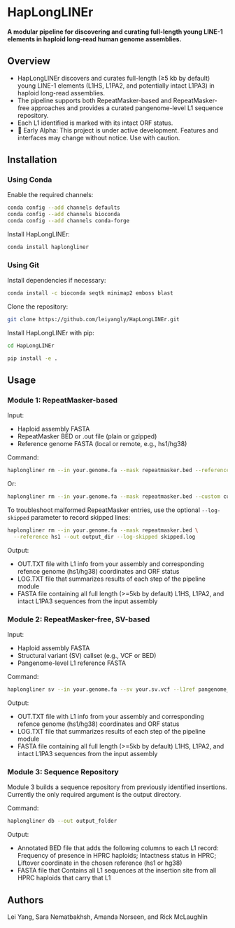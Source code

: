 # HapLongLINEr

**A modular pipeline for discovering and curating full-length young LINE-1 elements in haploid long-read human genome assemblies.**


## Overview

- HapLongLINEr discovers and curates full-length (≥5 kb by default) young LINE-1 elements (L1HS, L1PA2, and potentially intact L1PA3) in haploid long-read assemblies.  
- The pipeline supports both RepeatMasker-based and RepeatMasker-free approaches and provides a curated pangenome-level L1 sequence repository.
- Each L1 identified is marked with its intact ORF status.
- 🚧 Early Alpha: This project is under active development. Features and interfaces may change without notice. Use with caution.


## Installation

### Using Conda

Enable the required channels:
```bash
conda config --add channels defaults
conda config --add channels bioconda
conda config --add channels conda-forge
```

Install HapLongLINEr:
```bash
conda install haplongliner
```

### Using Git

Install dependencies if necessary:
```bash
conda install -c bioconda seqtk minimap2 emboss blast
```

Clone the repository:
```bash
git clone https://github.com/leiyangly/HapLongLINEr.git
```

Install HapLongLINEr with pip:
```bash
cd HapLongLINEr

pip install -e .
```


## Usage

### Module 1: RepeatMasker-based

Input:
- Haploid assembly FASTA
- RepeatMasker BED or .out file (plain or gzipped)
- Reference genome FASTA (local or remote, e.g., hs1/hg38)

Command:
```bash
haplongliner rm --in your.genome.fa --mask repeatmasker.bed --reference hs1 --out output_dir
```
Or:
```bash
haplongliner rm --in your.genome.fa --mask repeatmasker.bed --custom custom_reference.fa.gz --out output_dir
```
To troubleshoot malformed RepeatMasker entries, use the optional
`--log-skipped` parameter to record skipped lines:
```bash
haplongliner rm --in your.genome.fa --mask repeatmasker.bed \
  --reference hs1 --out output_dir --log-skipped skipped.log
```

Output:
- OUT.TXT file with L1 info from your assembly and corresponding refence genome (hs1/hg38) coordinates and ORF status
- LOG.TXT file that summarizes results of each step of the pipeline module
- FASTA file containing all full length (>=5kb by default) L1HS, L1PA2, and intact L1PA3 sequences from the input assembly


### Module 2: RepeatMasker-free, SV-based

Input:
- Haploid assembly FASTA
- Structural variant (SV) callset (e.g., VCF or BED)
- Pangenome-level L1 reference FASTA

Command:
```bash
haplongliner sv --in your.genome.fa --sv your.sv.vcf --l1ref pangenome_L1_reference.fa --out output_file.bed
```
Output:
- OUT.TXT file with L1 info from your assembly and corresponding refence genome (hs1/hg38) coordinates and ORF status
- LOG.TXT file that summarizes results of each step of the pipeline module
- FASTA file containing all full length (>=5kb by default) L1HS, L1PA2, and intact L1PA3 sequences from the input assembly

### Module 3: Sequence Repository

Module 3 builds a sequence repository from previously identified insertions.
Currently the only required argument is the output directory.

Command:
```bash
haplongliner db --out output_folder
```

Output:
- Annotated BED file that adds the following columns to each L1 record: Frequency of presence in HPRC haploids; Intactness status in HPRC; Liftover coordinate in the chosen reference (hs1 or hg38)
- FASTA file that Contains all L1 sequences at the insertion site from all HPRC haploids that carry that L1


## Authors

Lei Yang, Sara Nematbakhsh, Amanda Norseen, and Rick McLaughlin
